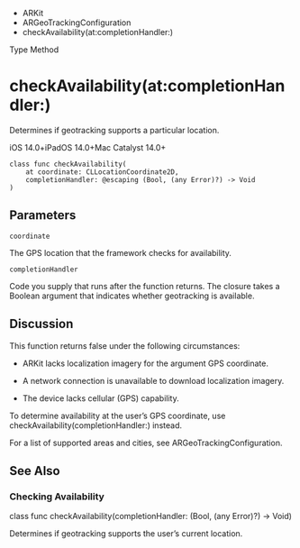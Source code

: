 

- ARKit
- ARGeoTrackingConfiguration
-  checkAvailability(at:completionHandler:) 

Type Method

# checkAvailability(at:completionHandler:)

Determines if geotracking supports a particular location.

iOS 14.0+iPadOS 14.0+Mac Catalyst 14.0+

``` source
class func checkAvailability(
    at coordinate: CLLocationCoordinate2D,
    completionHandler: @escaping (Bool, (any Error)?) -> Void
)
```

## Parameters 

`coordinate`  

The GPS location that the framework checks for availability.

`completionHandler`  

Code you supply that runs after the function returns. The closure takes a Boolean argument that indicates whether geotracking is available.

## Discussion

This function returns false under the following circumstances:

- ARKit lacks localization imagery for the argument GPS coordinate.

- A network connection is unavailable to download localization imagery.

- The device lacks cellular (GPS) capability.

To determine availability at the user’s GPS coordinate, use checkAvailability(completionHandler:) instead.

For a list of supported areas and cities, see ARGeoTrackingConfiguration.

## See Also

### Checking Availability

class func checkAvailability(completionHandler: (Bool, (any Error)?) -> Void)

Determines if geotracking supports the user’s current location.

